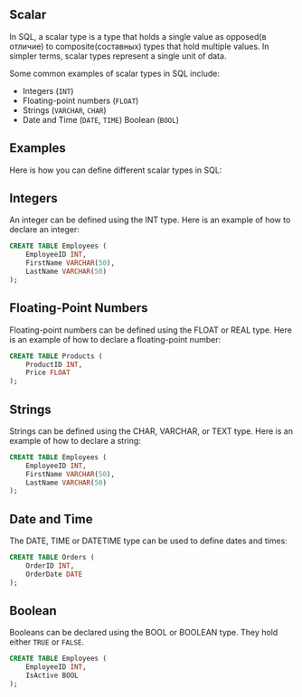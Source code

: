 ## Scalar

In SQL, a scalar type is a type that holds a single value as opposed(в отличие) to composite(составных) types that hold multiple values. In simpler terms, scalar types represent a single unit of data.

Some common examples of scalar types in SQL include:

* Integers (`INT`)
* Floating-point numbers (`FLOAT`)
* Strings (`VARCHAR`, `CHAR`)
* Date and Time (`DATE`, `TIME`)
Boolean (`BOOL`)

## Examples

Here is how you can define different scalar types in SQL:

## Integers

An integer can be defined using the INT type. Here is an example of how to declare an integer:

```SQL
CREATE TABLE Employees (
    EmployeeID INT,
    FirstName VARCHAR(50),
    LastName VARCHAR(50)
);
```

## Floating-Point Numbers

Floating-point numbers can be defined using the FLOAT or REAL type. Here is an example of how to declare a floating-point number:

```SQL
CREATE TABLE Products (
    ProductID INT,
    Price FLOAT
);
```

## Strings

Strings can be defined using the CHAR, VARCHAR, or TEXT type. Here is an example of how to declare a string:

```SQL
CREATE TABLE Employees (
    EmployeeID INT,
    FirstName VARCHAR(50), 
    LastName VARCHAR(50) 
);
```

## Date and Time

The DATE, TIME or DATETIME type can be used to define dates and times:

```SQL
CREATE TABLE Orders (
    OrderID INT,
    OrderDate DATE
);
```

## Boolean

Booleans can be declared using the BOOL or BOOLEAN type. They hold either `TRUE` or `FALSE`.

```SQL
CREATE TABLE Employees (
    EmployeeID INT,
    IsActive BOOL
);
```